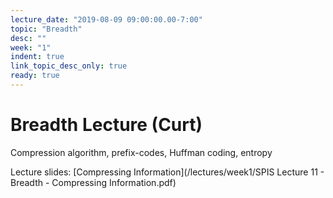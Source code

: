 ```yaml
---
lecture_date: "2019-08-09 09:00:00.00-7:00"
topic: "Breadth"
desc: ""
week: "1"
indent: true
link_topic_desc_only: true
ready: true
---
```


# Breadth Lecture (Curt)
Compression algorithm, prefix-codes, Huffman coding, entropy

Lecture slides: [Compressing Information](/lectures/week1/SPIS Lecture 11 - Breadth - Compressing Information.pdf)
